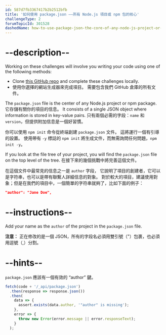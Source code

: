 ```yaml
---
id: 587d7fb3367417b2b2512bfb
title: '如何使用 package.json ——所有 Node.js 項目或 npm 包的核心'
challengeType: 2
forumTopicId: 301528
dashedName: how-to-use-package-json-the-core-of-any-node-js-project-or-npm-package
---
```


# --description--

Working on these challenges will involve you writing your code using one of the following methods:

- Clone <a href="https://github.com/freeCodeCamp/boilerplate-npm/" target="_blank" rel="noopener noreferrer nofollow">this GitHub repo</a> and complete these challenges locally.
- 使用你選擇的網站生成器來完成項目。 需要包含我們 GitHub 倉庫的所有文件。

The `package.json` file is the center of any Node.js project or npm package. 它存儲有關你的項目的信息。 It consists of a single JSON object where information is stored in key-value pairs. 只有兩個必需的字段：`name` 和 `version`，但提供附加信息是一個好習慣。

你可以使用 `npm init` 命令從終端創建 `package.json` 文件。 這將運行一個有引導的設置。 使用帶有 `-y` 標誌的 `npm init` 將生成文件，而無需詢問任何問題，`npm init -y`。

If you look at the file tree of your project, you will find the `package.json` file on the top level of the tree. 在接下來的幾個挑戰中將完善這個文件。

在這個文件中最常見的信息之一是 `author` 字段， 它說明了項目的創建者，它可以是字符串，也可以是帶有聯繫人詳細信息的對象。 對於較大的項目，建議使用對象；但是在我們的項目中，一個簡單的字符串就夠了，比如下面的例子：

```json
"author": "Jane Doe",
```

# --instructions--

Add your name as the `author` of the project in the `package.json` file.

**注意：** 正在修改的是一個 JSON，所有的字段名必須用雙引號（"）包裹，也必須用逗號（,）分割。

# --hints--

`package.json` 應該有一個有效的 “author” 鍵。

```js
fetch(code + '/_api/package.json')
  .then(response => response.json())
  .then(
    data => {
      assert.exists(data.author, '"author" is missing');
    },
    error => {
      throw new Error(error.message || error.responseText);
    }
  );
```
